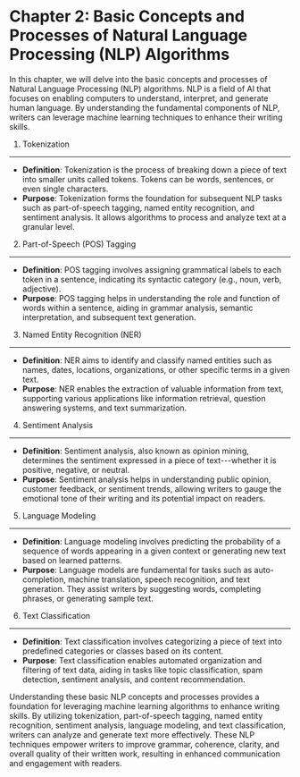 Chapter 2: Basic Concepts and Processes of Natural Language Processing (NLP) Algorithms
=======================================================================================

In this chapter, we will delve into the basic concepts and processes of Natural Language Processing (NLP) algorithms. NLP is a field of AI that focuses on enabling computers to understand, interpret, and generate human language. By understanding the fundamental components of NLP, writers can leverage machine learning techniques to enhance their writing skills.

1. Tokenization
---------------

* **Definition**: Tokenization is the process of breaking down a piece of text into smaller units called tokens. Tokens can be words, sentences, or even single characters.
* **Purpose**: Tokenization forms the foundation for subsequent NLP tasks such as part-of-speech tagging, named entity recognition, and sentiment analysis. It allows algorithms to process and analyze text at a granular level.

2. Part-of-Speech (POS) Tagging
-------------------------------

* **Definition**: POS tagging involves assigning grammatical labels to each token in a sentence, indicating its syntactic category (e.g., noun, verb, adjective).
* **Purpose**: POS tagging helps in understanding the role and function of words within a sentence, aiding in grammar analysis, semantic interpretation, and subsequent text generation.

3. Named Entity Recognition (NER)
---------------------------------

* **Definition**: NER aims to identify and classify named entities such as names, dates, locations, organizations, or other specific terms in a given text.
* **Purpose**: NER enables the extraction of valuable information from text, supporting various applications like information retrieval, question answering systems, and text summarization.

4. Sentiment Analysis
---------------------

* **Definition**: Sentiment analysis, also known as opinion mining, determines the sentiment expressed in a piece of text---whether it is positive, negative, or neutral.
* **Purpose**: Sentiment analysis helps in understanding public opinion, customer feedback, or sentiment trends, allowing writers to gauge the emotional tone of their writing and its potential impact on readers.

5. Language Modeling
--------------------

* **Definition**: Language modeling involves predicting the probability of a sequence of words appearing in a given context or generating new text based on learned patterns.
* **Purpose**: Language models are fundamental for tasks such as auto-completion, machine translation, speech recognition, and text generation. They assist writers by suggesting words, completing phrases, or generating sample text.

6. Text Classification
----------------------

* **Definition**: Text classification involves categorizing a piece of text into predefined categories or classes based on its content.
* **Purpose**: Text classification enables automated organization and filtering of text data, aiding in tasks like topic classification, spam detection, sentiment analysis, and content recommendation.

Understanding these basic NLP concepts and processes provides a foundation for leveraging machine learning algorithms to enhance writing skills. By utilizing tokenization, part-of-speech tagging, named entity recognition, sentiment analysis, language modeling, and text classification, writers can analyze and generate text more effectively. These NLP techniques empower writers to improve grammar, coherence, clarity, and overall quality of their written work, resulting in enhanced communication and engagement with readers.
